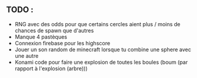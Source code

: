 ## TODO :
- RNG avec des odds pour que certains cercles aient plus / moins de chances de spawn que d'autres
- Manque 4 pastèques
- Connexion firebase pour les highscore
- Jouer un son random de minecraft lorsque tu combine une sphere avec une autre
- Konami code pour faire une explosion de toutes les boules (boum (par rapport à l'explosion (arbre)))
